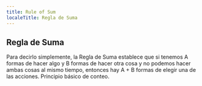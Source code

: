 ```yaml
---
title: Rule of Sum
localeTitle: Regla de Suma
---
```

## Regla de Suma

Para decirlo simplemente, la Regla de Suma establece que si tenemos A formas de hacer algo y B formas de hacer otra cosa y no podemos hacer ambas cosas al mismo tiempo, entonces hay A + B formas de elegir una de las acciones. Principio básico de conteo.